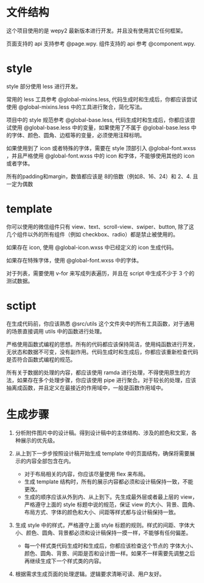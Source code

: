 # 文件结构

这个项目使用的是 wepy2 最新版本进行开发。并且没有使用其它任何框架。

页面支持的 api 支持参考 @page.wpy. 组件支持的 api 参考 @component.wpy.

# style

style 部分使用 less 进行开发。



常用的 less 工具参考 @global-mixins.less, 代码生成时和生成后，你都应该尝试使用 @global-mixins.less 中的工具进行聚合，简化写法。

项目中的 style 规范参考 @global-base.less, 代码生成时和生成后，你都应该尝试使用 @global-base.less 中的变量，如果使用了不属于 @global-base.less 中的字体、颜色、圆角、边框等的变量，必须使用注释标明。



如果使用到了 icon 或者特殊的字体，需要在 style 顶部引入 @global-font.wxss ，并且严格使用 @global-font.wxss 中的 icon 和字体，不能够使用其他的 icon 或者字体。



所有的padding和margin，数值都应该是 8的倍数（例如8、16、24）和 2、4. 且一定为偶数

# template

你可以使用的微信组件只有 view、text、scroll-view、swiper、button, 除了这几个组件以外的所有组件（例如 checkbox、radio）都是禁止被使用的。



如果存在 icon, 使用 @global-icon.wxss 中已经定义的 icon 生成代码。

如果存在特殊字体，使用 @global-font.wxss 中的字体。



对于列表，需要使用 v-for 来写成列表遍历，并且在 script 中生成不少于 3 个的测试数据。

# sctipt

在生成代码前，你应该熟悉 @src/utils 这个文件夹中的所有工具函数，对于通用的场景直接调用 utils 中的函数进行处理。



严格使用函数式编程的思想。所有的代码都应该保持简洁，使用纯函数进行开发，无状态和数据不可变，没有副作用。代码生成时和生成后，你都应该重新检查代码是否符合函数式编程的规范。



所有关于数据的处理的内容，都应该使用 ramda 进行处理，不得使用原生的方法，如果存在多个处理步骤，你应该使用 pipe 进行聚合。对于较长的处理，应该抽离成函数，并且定义在最接近的作用域中，一般是函数作用域中。

# 生成步骤

1. 分析附件图片中的设计稿。得到设计稿中的主体结构、涉及的颜色和文案，各种展示的优先级。
2. 从上到下一步步按照设计稿开始生成 template 中的页面结构，确保将需要展示的内容全部包含在内。

	- 对于布局相关的内容，你应该尽量使用 flex 来布局。
	- 生成 template 结构时，所有的展示内容都必须和设计稿保持一致，不能更改。
	- 生成的顺序应该从外到内、从上到下。先生成最外层或者最上层的 view，严格遵守上面的 style 标题中说的规范，保证 view 的大小、背景、圆角、布局方式、字体的颜色和大小、间距等样式都与设计稿保持一致。

3. 生成 style 中的样式，严格遵守上面 style 标题的规则。样式的间距、字体大小、颜色、圆角、背景都必须和设计稿保持一摸一样，不能够有任何偏差。

	- 每一个样式类代码生成时和生成后，你都应该检查这个节点的 字体大小、颜色、圆角、背景、间距是否和设计图一样。如果不一样需要先调整之后再继续生成下一个样式类的内容。

4. 根据需求生成页面的处理逻辑。逻辑要求清晰可读、用户友好。

